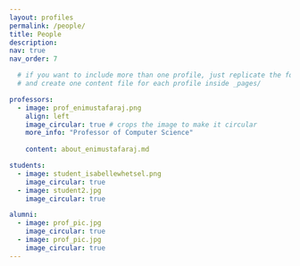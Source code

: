 ```yaml
---
layout: profiles
permalink: /people/
title: People
description: 
nav: true
nav_order: 7

  # if you want to include more than one profile, just replicate the following block
  # and create one content file for each profile inside _pages/

professors:
  - image: prof_enimustafaraj.png
    align: left
    image_circular: true # crops the image to make it circular
    more_info: "Professor of Computer Science"
                
    content: about_enimustafaraj.md

students:
  - image: student_isabellewhetsel.png
    image_circular: true
  - image: student2.jpg
    image_circular: true

alumni:
  - image: prof_pic.jpg
    image_circular: true
  - image: prof_pic.jpg
    image_circular: true
---
```

